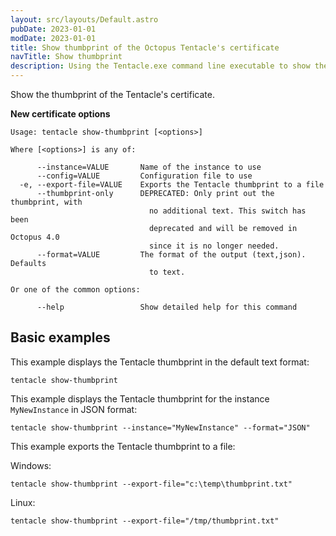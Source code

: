 ```yaml
---
layout: src/layouts/Default.astro
pubDate: 2023-01-01
modDate: 2023-01-01
title: Show thumbprint of the Octopus Tentacle's certificate
navTitle: Show thumbprint
description: Using the Tentacle.exe command line executable to show the thumbprint of the Tentacle's certificate.
---
```


Show the thumbprint of the Tentacle's certificate.

**New certificate options**

```
Usage: tentacle show-thumbprint [<options>]

Where [<options>] is any of:

      --instance=VALUE       Name of the instance to use
      --config=VALUE         Configuration file to use
  -e, --export-file=VALUE    Exports the Tentacle thumbprint to a file
      --thumbprint-only      DEPRECATED: Only print out the thumbprint, with
                               no additional text. This switch has been
                               deprecated and will be removed in Octopus 4.0
                               since it is no longer needed.
      --format=VALUE         The format of the output (text,json). Defaults
                               to text.

Or one of the common options:

      --help                 Show detailed help for this command
```

## Basic examples

This example displays the Tentacle thumbprint in the default text format:

```
tentacle show-thumbprint
```

This example displays the Tentacle thumbprint for the instance `MyNewInstance` in JSON format:

```
tentacle show-thumbprint --instance="MyNewInstance" --format="JSON"
```

This example exports the Tentacle thumbprint to a file:

Windows:

```
tentacle show-thumbprint --export-file="c:\temp\thumbprint.txt"
```
Linux:

```
tentacle show-thumbprint --export-file="/tmp/thumbprint.txt"
```
